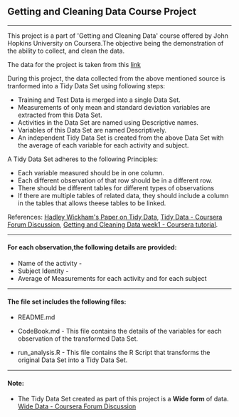 ## Getting and Cleaning Data Course Project
___

This project is a part of 'Getting and Cleaning Data' course offered by John Hopkins University on Coursera.The objective being the demonstration of the ability to collect, and clean the data.

The data for the project is taken from this [link](https://d396qusza40orc.cloudfront.net/getdata%2Fprojectfiles%2FUCI%20HAR%20Dataset.zip)

During this project, the data collected from the above mentioned source is tranformed into a Tidy Data Set using following steps:

* Training and Test Data is merged into a single Data Set.
* Measurements of only mean and standard deviation variables are extracted from this Data Set.
* Activities in the Data Set are named using Descriptive names.
* Variables of this Data Set are named Descriptively.
* An independent Tidy Data Set is created from the above Data Set with the average of each variable for each activity and subject.

A Tidy Data Set adheres to the following Principles:

* Each variable measured should be in one column.
* Each different observation of that row should be in a different row.
* There should be different tables for different types of observations
* If there are multiple tables of related data, they should include a column in the tables that allows theese tables to be linked.

References:
[Hadley Wickham's Paper on Tidy Data](http://www.jstatsoft.org/v59/i10/paper),
[Tidy Data - Coursera Forum Discussion](),
[Getting and Cleaning Data week1 - Coursera tutorial]().

___

#### For each observation,the following details are provided:

* Name of the activity -
* Subject Identity -
* Average of Measurements for each activity and for each subject

___

#### The file set includes the following files:

* README.md

* CodeBook.md - This file contains the details of the variables for each observation of the transformed Data Set.

* run_analysis.R - This file contains the R Script that transforms the original Data Set into a Tidy Data Set.

___

#### Note: 

* The Tidy Data Set created as part of this project is a **Wide form** of data.
  [Wide Data - Coursera Forum Discussion]()
 